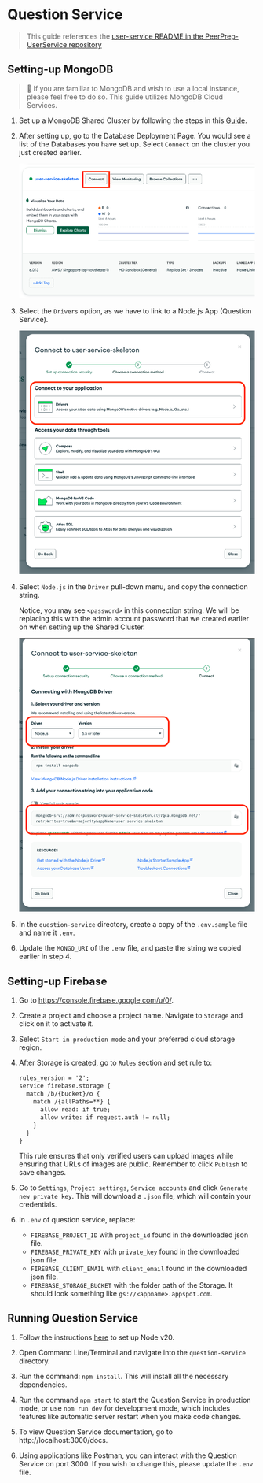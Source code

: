 # Question Service

> This guide references the [user-service README in the PeerPrep-UserService repository](https://github.com/CS3219-AY2425S1/PeerPrep-UserService/blob/main/user-service/README.md)

## Setting-up MongoDB

> :notebook: If you are familiar to MongoDB and wish to use a local instance, please feel free to do so. This guide utilizes MongoDB Cloud Services.

1. Set up a MongoDB Shared Cluster by following the steps in this [Guide](../user-service/MongoDBSetup.md).

2. After setting up, go to the Database Deployment Page. You would see a list of the Databases you have set up. Select `Connect` on the cluster you just created earlier.

   ![alt text](../user-service/GuideAssets/ConnectCluster.png)

3. Select the `Drivers` option, as we have to link to a Node.js App (Question Service).

   ![alt text](../user-service/GuideAssets/DriverSelection.png)

4. Select `Node.js` in the `Driver` pull-down menu, and copy the connection string.

   Notice, you may see `<password>` in this connection string. We will be replacing this with the admin account password that we created earlier on when setting up the Shared Cluster.

   ![alt text](../user-service/GuideAssets/ConnectionString.png)

5. In the `question-service` directory, create a copy of the `.env.sample` file and name it `.env`.

6. Update the `MONGO_URI` of the `.env` file, and paste the string we copied earlier in step 4.

## Setting-up Firebase

1. Go to https://console.firebase.google.com/u/0/.

2. Create a project and choose a project name. Navigate to `Storage` and click on it to activate it.

3. Select `Start in production mode` and your preferred cloud storage region.

4. After Storage is created, go to `Rules` section and set rule to:

   ```
   rules_version = '2';
   service firebase.storage {
     match /b/{bucket}/o {
       match /{allPaths=**} {
         allow read: if true;
         allow write: if request.auth != null;
       }
     }
   }
   ```

   This rule ensures that only verified users can upload images while ensuring that URLs of images are public. Remember to click `Publish` to save changes.

5. Go to `Settings`, `Project settings`, `Service accounts` and click `Generate new private key`. This will download a `.json` file, which will contain your credentials.

6. In `.env` of question service, replace:
   - `FIREBASE_PROJECT_ID` with `project_id` found in the downloaded json file.
   - `FIREBASE_PRIVATE_KEY` with `private_key` found in the downloaded json file.
   - `FIREBASE_CLIENT_EMAIL` with `client_email` found in the downloaded json file.
   - `FIREBASE_STORAGE_BUCKET` with the folder path of the Storage. It should look something like `gs://<appname>.appspot.com`.

## Running Question Service

1. Follow the instructions [here](https://nodejs.org/en/download/package-manager) to set up Node v20.

2. Open Command Line/Terminal and navigate into the `question-service` directory.

3. Run the command: `npm install`. This will install all the necessary dependencies.

4. Run the command `npm start` to start the Question Service in production mode, or use `npm run dev` for development mode, which includes features like automatic server restart when you make code changes.

5. To view Question Service documentation, go to http://localhost:3000/docs.

6. Using applications like Postman, you can interact with the Question Service on port 3000. If you wish to change this, please update the `.env` file.
